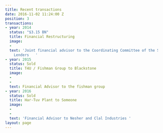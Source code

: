 ```yaml
---
title: Recent transactions
date: 2016-11-02 11:24:00 Z
position: 3
transactions:
- year: 2014
  status: "$3.15 BN"
  title: Financial Restructuring
  image:
  - 
  text: 'Joint financial advisor to the Coordinating Committee of the Secured Vessel
    Lenders   '
- year: 2015
  status: Sold
  title: T4U / Fishman Group to Blackstone
  image:
  - 
  - 
  text: Financial Advisor to the fishman group
- year: 2016
  status: Sold
  title: Har-Tuv Plant to Someone
  image:
  - 
  - 
  text: 'Financial Advisor to Nesher and Clal Industries '
layout: page
---
```


